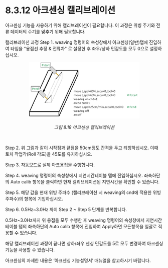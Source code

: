 ﻿# 8.3.12 아크센싱 캘리브레이션

아크센싱 기능을 사용하기 위해 캘리브레이션이 필요합니다. 이 과정은 위빙 주기와 전류 데이터의 주기를 맞추기 위해 필요합니다. 

캘리브레이션 과정
Step 1. weaving 명령어의 속성창에서 아크센싱(일반)탭에 진입하여 타입을 "용접선 추정 & 전류차" 로 설정한 후 좌우/상하 민감도를 모두 0으로 설정하십시오.

<p align="center">
 <img src="../../_assets/8_29.png" width="70%"></img>
 <em><p align="center">그림 8.18 아크센싱 캘리브레이션</p></em>
</p>
<br>

Step 2. 위 그림과 같이 시작점과 끝점을 50cm정도 간격을 두고 티칭하십시오. 이때 토치 작업각(Roll 각도)을 45도를 유지하십시오.

Step 3. 자동모드로 실제 아크용접을 수행합니다.

Step 4. weaving 명령어의 속성창에서 지연시간테이블 탭에 진입하십시오. 좌측하단의 Auto calib 항목을 클릭하면 현재 켈리브레이션된 지연시간을 확인할 수 있습니다.

Step 5. 해당 값을 현재 위빙 주파수 (캘리브레이션 시 weaving의 cnd에 적용한 위빙 주파수)의 항목에 기입하십시오.

Step 6. 0.5Hz~3.0Hz 까지 Step 2 ~ Step 5 단계를 반복합니다.

0.5Hz~3.0Hz까지 위 용접을 모두 수행한 후 weaving 명령어의 속성창에서 지연시간테이블 탭의 좌측하단의 Auto calib 항목에 진입하여 Apply하면 모든항목을 일괄로 적용할 수 있습니다.

해당 캘리브레이션 과정이 끝나면 상하/좌우 센싱 민감도를 5로 모두 변경하여 아크센싱 기능을 사용할 수 있습니다.

아크센싱의 자세한 내용은 ‘아크센싱 기능설명서’ 매뉴얼을 참고하시기 바랍니다.
